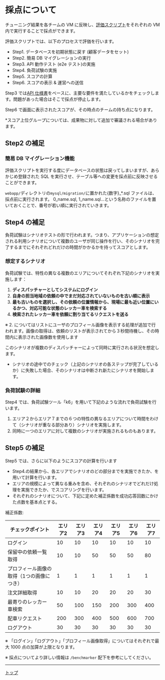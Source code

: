 # 採点について

チューニング結果を各チームの VM に反映し、[評価スクリプト](../app/03_Scripts.md#評価スクリプト)をそれぞれの VM 内で実行することで採点ができます。

評価スクリプトでは、以下のプロセスで評価を行います。

- Step1. データベースを初期状態に戻す (顧客データをセット)
- Step2. 簡易 DB マイグレーションの実行
- Step3. API 動作テスト (e2e テスト)の実施
- Step4. 負荷試験の実施
- Step5. スコアの計算
- Step6. スコアの表示 & 運営への送信

Step3 では[API 仕様書](../../api-specs/openapi.yaml)をベースに、主要な要件を満たしているかをチェックします。問題があった場合はそこで採点が停止します。

Step6 で画面に表示されたスコアが、その時点のチームの持ち点になります。

\*スコア上位グループについては、成果物に対して追加で審議される場合があります。

## Step2 の補足

### 簡易 DB マイグレーション機能

評価スクリプトを実行する度にデータベースの状態は戻ってしまいますが、あらかじめ登録された SQL を実行させ、テーブル等への変更を採点前に反映させることができます。

`webapp/`ディレクトリの`mysql/migration/`に置かれた{数字}\_\*.sql ファイルは、採点前に実行されます。
0_name.sql, 1_name.sql...という名称のファイルを置いておくことで、番号が若い順に実行されていきます。

## Step4 の補足

負荷試験はシナリオテストの形で行われます。つまり、アプリケーションの想定される利用シナリオについて複数のユーザが同じ操作を行い、そのシナリオを完了するまでにそれぞれどれだけの時間がかかるかを持ってスコアとします。

### 想定するシナリオ

負荷試験では、特性の異なる複数のエリアについてそれぞれ下記のシナリオを実施します：

1. **ディスパッチャーとしてシステムにログイン**
2. **自身の担当地域の依頼の中でまだ対応されていないものを古い順に表示**
3. **最も古いものを選択し、その依頼の位置情報から、現場に最も近い位置にいるかつ、対応可能な状態のレッカー車を検索する**
4. **検索されたレッカー車を依頼に割り当てるリクエストを送る**

※ 2. についてはリストにユーザのプロフィール画像を表示する処理が追加で行われます。画像の取得は、依頼のリストが表示されてから３秒間待機し、その時間内に表示された画像数を使用します

このシナリオが複数のディスパッチャーによって同時に実行される状況を想定します。

- シナリオの途中でのチェック（上記のシナリオの各ステップが完了しているか）に失敗した場合、そのシナリオは中断され新たにシナリオを開始します。

### 負荷試験の詳細

Step4 では、負荷試験ツール「k6」を用いて下記のような流れで負荷試験を行います。

1. エリア２からエリア７までの６つの特性の異なるエリアについて時間をわけて（シナリオが重なる部分あり）シナリオを実施します。
2. 同時に一つのエリアに対して複数のシナリオが実施されるものもあります。

## Step5 の補足

Step5 では、さらに以下のようにスコアの計算を行います

- Step4.の結果から、各エリアでシナリオのどの部分までを実施できたか、を用いて計算を行います。
- エリアの規模によって異なる重みを含め、それぞれのシナリオでどれだけ処理を実施できたか、でスコアリングを行います。
- それぞれのシナリオについて、下記に定めた補正係数を成功応答回数にかけた点数を基本点とする。

補正係数:

| チェックポイント       | エリア2 | エリア3 | エリア4 | エリア5 | エリア6 | エリア7 |
|------------------------|---------|---------|---------|---------|---------|---------|
| ログイン               |  10    | 10     | 10     | 10     | 10     | 10     |
| 保留中の依頼一覧取得       | 10     | 10     | 50     | 50     | 50     | 80     |
| プロフィール画像の取得（1つの画像につき） | 1 | 1 | 1 | 1 | 1 | 1 |
| 注文詳細取得             | 10      | 10      | 20      | 20      | 20      | 30      |
| 最寄りのレッカー車検索   | 50      | 100     | 150     | 200     | 300     | 400     |
| 配車リクエスト             | 200     | 300     | 400     | 500     | 600     | 700     |
| ログアウト             | 30     | 30     | 30     | 30    | 30     | 30     |

※ 「ログイン」「ログアウト」「プロフィール画像取得」についてはそれぞれで最大 1000 点の加算が上限となります。

※ 採点についてより詳しい情報は `/benchmarker` 配下を参考にしてください。

---

[トップ](../../README.md)
